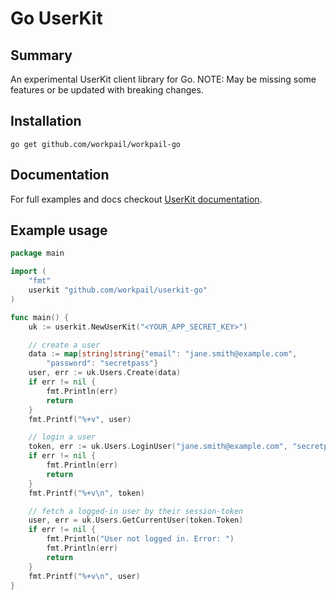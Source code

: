 # Go UserKit

## Summary
An experimental UserKit client library for Go.
NOTE: May be missing some features or be updated with breaking changes.

## Installation

```
go get github.com/workpail/workpail-go
```

## Documentation

For full examples and docs checkout [UserKit documentation][userkit-docs].

## Example usage

```go
package main

import (
	"fmt"
	userkit "github.com/workpail/userkit-go"
)

func main() {
	uk := userkit.NewUserKit("<YOUR_APP_SECRET_KEY>")

	// create a user
	data := map[string]string{"email": "jane.smith@example.com",
		"password": "secretpass"}
	user, err := uk.Users.Create(data)
	if err != nil {
		fmt.Println(err)
		return
	}
	fmt.Printf("%+v", user)

	// login a user
	token, err := uk.Users.LoginUser("jane.smith@example.com", "secretpass", "")
	if err != nil {
		fmt.Println(err)
		return
	}
	fmt.Printf("%+v\n", token)

	// fetch a logged-in user by their session-token
	user, err = uk.Users.GetCurrentUser(token.Token)
	if err != nil {
		fmt.Println("User not logged in. Error: ")
		fmt.Println(err)
		return
	}
	fmt.Printf("%+v\n", user)
}
```

[userkit-docs]: https://docs.userkit.io
